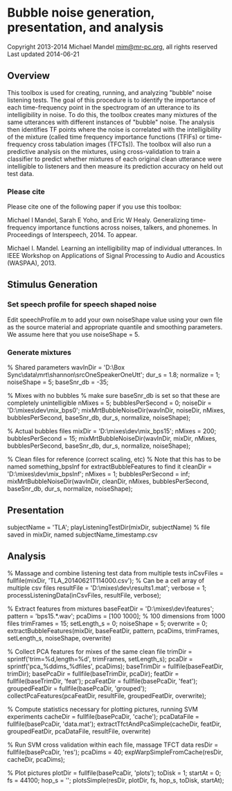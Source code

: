 # Bubble noise generation, presentation, and analysis
Copyright 2013-2014 Michael Mandel <mim@mr-pc.org>, all rights reserved
Last updated 2014-06-21

## Overview

This toolbox is used for creating, running, and analyzing "bubble" noise 
listening tests.  The goal of this procedure is to identify the importance 
of each time-frequency point in the spectrogram of an utterance to its 
intelligibility in noise.  To do this, the toolbox creates many mixtures of
the same utterances with different instances of "bubble" noise.  The 
analysis then identifies TF points where the noise is correlated with the 
intelligibility of the mixture (called time frequency importance functions 
(TFIFs) or time-frequency cross tabulation images (TFCTs)).  The toolbox 
will also run a predictive analysis on the mixtures, using cross-validation 
to train a classifier to predict whether mixtures of each original clean 
utterance were intelligible to listeners and then measure its prediction 
accuracy on held out test data.


### Please cite

Please cite one of the following paper if you use this toolbox:

Michael I Mandel, Sarah E Yoho, and Eric W Healy. Generalizing 
  time-frequency importance functions across noises, talkers, and phonemes. 
  In Proceedings of Interspeech, 2014. To appear.

Michael I. Mandel. Learning an intelligibility map of individual 
  utterances. In IEEE Workshop on Applications of Signal Processing to 
  Audio and Acoustics (WASPAA), 2013.


## Stimulus Generation

### Set speech profile for speech shaped noise

Edit speechProfile.m to add your own noiseShape value using your own file 
as the source material and appropriate quantile and smoothing parameters.  
We assume here that you use noiseShape = 5.


### Generate mixtures

% Shared parameters
wavInDir = 'D:\Box Sync\data\mrt\shannon\srcOneSpeakerOneUtt';
dur_s = 1.8;
normalize = 1;
noiseShape = 5;
baseSnr_db = -35;

% Mixes with no bubbles
% make sure baseSnr_db is set so that these are completely unintelligible
nMixes = 5;
bubblesPerSecond = 0;
noiseDir = 'D:\mixes\dev\mix_bps0';
mixMrtBubbleNoiseDir(wavInDir, noiseDir, nMixes, bubblesPerSecond, baseSnr_db, dur_s, normalize, noiseShape);

% Actual bubbles files
mixDir = 'D:\mixes\dev\mix_bps15';
nMixes = 200;
bubblesPerSecond = 15;
mixMrtBubbleNoiseDir(wavInDir, mixDir, nMixes, bubblesPerSecond, baseSnr_db, dur_s, normalize, noiseShape);

% Clean files for reference (correct scaling, etc)
% Note that this has to be named something_bpsInf for extractBubbleFeatures to find it
cleanDir = 'D:\mixes\dev\mix_bpsInf';
nMixes = 1;
bubblesPerSecond = inf;
mixMrtBubbleNoiseDir(wavInDir, cleanDir, nMixes, bubblesPerSecond, baseSnr_db, dur_s, normalize, noiseShape);


## Presentation

subjectName = 'TLA';
playListeningTestDir(mixDir, subjectName)
% file saved in mixDir, named subjectName_timestamp.csv


## Analysis

% Massage and combine listening test data from multiple tests
inCsvFiles = fullfile(mixDir, 'TLA_20140621T114000.csv');  % Can be a cell array of multiple csv files
resultFile = 'D:\mixes\dev\results1.mat';
verbose = 1;
processListeningData(inCsvFiles, resultFile, verbose);

% Extract features from mixtures
baseFeatDir = 'D:\mixes\dev\features';
pattern = 'bps15.*.wav';
pcaDims = [100 1000];  % 100 dimensions from 1000 files
trimFrames = 15;
setLength_s = 0;
noiseShape = 5;
overwrite = 0;
extractBubbleFeatures(mixDir, baseFeatDir, pattern, pcaDims, trimFrames, setLength_s, noiseShape, overwrite)

% Collect PCA features for mixes of the same clean file
trimDir = sprintf('trim=%d,length=%d', trimFrames, setLength_s);
pcaDir  = sprintf('pca_%ddims_%dfiles', pcaDims);
baseTrimDir = fullfile(baseFeatDir, trimDir);
basePcaDir = fullfile(baseTrimDir, pcaDir);
featDir = fullfile(baseTrimDir, 'feat');
pcaFeatDir = fullfile(basePcaDir, 'feat');
groupedFeatDir = fullfile(basePcaDir, 'grouped');
collectPcaFeatures(pcaFeatDir, resultFile, groupedFeatDir, overwrite);

% Compute statistics necessary for plotting pictures, running SVM experiments
cacheDir = fullfile(basePcaDir, 'cache');
pcaDataFile = fullfile(basePcaDir, 'data.mat');
extractTfctAndPcaSimple(cacheDir, featDir, groupedFeatDir, pcaDataFile, resultFile, overwrite)

% Run SVM cross validation within each file, massage TFCT data
resDir = fullfile(basePcaDir, 'res');
pcaDims = 40;
expWarpSimpleFromCache(resDir, cacheDir, pcaDims);

% Plot pictures
plotDir = fullfile(basePcaDir, 'plots');
toDisk = 1;
startAt = 0;
fs = 44100;
hop_s = '';
plotsSimple(resDir, plotDir, fs, hop_s, toDisk, startAt);
